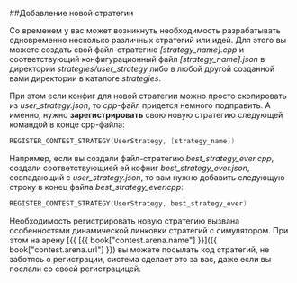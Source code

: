 ##Добавление новой стратегии

Со временем у вас может возникнуть необходимость разрабатывать одновременно несколько различных стратегий или идей. Для этого вы можете создать свой файл-стратегию *[strategy_name].cpp* и соответствующий конфигурационный файл *[strategy_name].json* в директории *strategies/user_strategy* либо в любой другой созданной вами директории в каталоге *strategies*. 

При этом если конфиг для новой стратегии можно просто скопировать из *user_strategy.json*, то *cpp*-файл придется немного подправить. А именно, нужно **зарегистрировать** свою новую стратегию следующей командой в конце cpp-файла:
```c++
REGISTER_CONTEST_STRATEGY(UserStrategy, [strategy_name])
```

Например, если вы создали файл-стратегию *best_strategy_ever.cpp*, создали соответствующией ей кофниг *best_strategy_ever.json*, совпадающий с *user_strategy.json*, то вам нужно добавить следующую строку в конец файла *best_strategy_ever.cpp*:
```c++
REGISTER_CONTEST_STRATEGY(UserStrategy, best_strategy_ever)
```

Необходимость регистрировать новую стратегию вызвана особенностями динамической линковки стратегий с симулятором. При этом на арену [{{ [{{ book["contest.arena.name"] }}]({{ book["contest.arena.url"] }}) вы можете посылать код стратегий, не заботясь о регистрации, система сделает это за вас, даже если вы послали со своей регистрацицей.